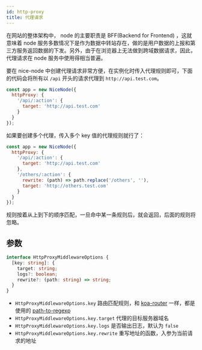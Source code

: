 ```yaml
---
id: http-proxy
title: 代理请求
---
```


在网站的整体架构中， node 的主要职责是 BFF(Backend for Frontend) ，这就意味着 node 服务多数情况下是作为数据中转站存在，做的是用户数据的上报和第三方服务返回数据的下发。另外，由于在浏览器上无法做到跨域数据请求，因此，代理请求在 node 服务中使用得相当普遍。

要在 nice-node 中创建代理请求非常方便，在实例化时传入代理规则即可，下面的代码会将所有以 `/api` 开头的请求代理到 `http://api.test.com`。
```js
const app = new NiceNode({
  httpProxy: {
    '/api/:action': {
      target: 'http://api.test.com'
    }
  }
});
```

如果要创建多个代理，传入多个 key 值的代理规则就行了：
```js
const app = new NiceNode({
  httpProxy: {
    '/api/:action': {
      target: 'http://api.test.com'
    },
    '/others/:action': {
      rewrite: (path) => path.replace('/others', ''),
      target: 'http://others.test.com'
    }
  }
});
```
规则按着从上到下的顺序匹配，一旦命中某一条规则后，就会返回，后面的规则将忽略。

## 参数

```ts
interface HttpProxyMiddlewareOptions {
  [key: string]: {
    target: string;
    logs?: boolean;
    rewrite?: (path: string) => string;
  }
}
```

* `HttpProxyMiddlewareOptions.key` 路由匹配规则，和 [koa-router](https://www.npmjs.com/package/koa-router) 一样，都是使用的  [path-to-regexp](https://www.npmjs.com/package/path-to-regexp)
* `HttpProxyMiddlewareOptions.key.target` 代理的目标服务器域名
* `HttpProxyMiddlewareOptions.key.logs` 是否输出日志，默认为 `false`
* `HttpProxyMiddlewareOptions.key.rewrite` 重写地址的函数，入参为当前请求的地址
